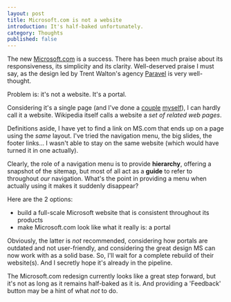 ```yaml
---
layout: post
title: Microsoft.com is not a website
introduction: It's half-baked unfortunately.
category: Thoughts
published: false
---
```


The new [Microsoft.com](http://www.microsoft.com/en-us/default.aspx) is a success. There has been much praise about its responsiveness, its simplicity and its clarity. Well-deserved praise I must say, as the design led by Trent Walton's agency [Paravel](http://paravelinc.com/) is very well-thought.

Problem is: it's not a website. It's a portal.

Considering it's a single page (and I've done a [couple](http://www.cambodiavietnam2010.com/) [myself](http://reachthethrone.com/)), I can hardly call it a website. Wikipedia itself calls a website a *set of related web pages*.

Definitions aside, I have yet to find a link on MS.com that ends up on a page using the *same* layout. I've tried the navigation menu, the big slides, the footer links...
I wasn't able to stay on the same website (which would have turned it in one actually).

Clearly, the role of a navigation menu is to provide **hierarchy**, offering a snapshot of the sitemap, but most of all act as a **guide** to refer to throughout *our* navigation. What's the point in providing a menu when actually using it makes it suddenly disappear?

Here are the 2 options:

* build a full-scale Microsoft website that is consistent throughout its products
* make Microsoft.com look like what it really is: a portal

Obviously, the latter is *not* recommended, considering how portals are outdated and not user-friendly, and considering the great design MS can now work with as a solid base.
So, I'll wait for a complete rebuild of their website(s). And I secretly hope it's already in the pipeline.

The Microsoft.com redesign currently looks like a great step forward, but it's not as long as it remains half-baked as it is. And providing a 'Feedback' button may be a hint of what *not* to do.
